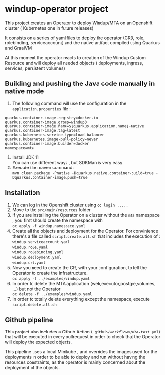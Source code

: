 # windup-operator project

This project creates an Operator to deploy Windup/MTA on an Openshift cluster ( Kubernetes one in future releases)

It consists on a series of yaml files to deploy the operator (CRD, role, rolebinding, serviceaccount) and the native artifact compiled using Quarkus and GraalVM

At this moment the operator reacts to creation of the Windup Custom Resource and will deploy all needed objects ( deployments, ingress, services, persistent volumes)

## Building and pushing the Java code manually in native mode
1. The following command will use the configuration in the `application.properties` file :  
```
quarkus.container-image.registry=docker.io
quarkus.container-image.group=windup3
quarkus.container-image.name=${quarkus.application.name}-native
quarkus.container-image.tag=latest
quarkus.kubernetes.service-type=load-balancer
quarkus.kubernetes.image-pull-policy=never
quarkus.container-image.builder=docker
namespace=mta
```
1. Install JDK 11  
You can use different ways , but SDKMan is very easy
2. Execute the maven command:  
`mvn clean package -Pnative -Dquarkus.native.container-build=true -Dquarkus.container-image.push=true`

## Installation

1. We can log in the Openshift cluster using `oc login .....`
1. Move to the `src/main/resources` folder
1. If you are installing the Operator on a cluster without the `mta` namespace , you first should create the namespace with  
  `oc apply -f windup.namespace.yaml`
1. Create all the objects and deployment for the Operator. For convinience there's a file called `script.create.all.sh` that includes the execution of :  
  `windup.serviceaccount.yaml`  
  `windup.role.yaml`  
  `windup.rolebinding.yaml`  
  `windup.deployment.yaml`  
  `windup.crd.yaml`
1. Now you need to create the CR, with your configuration, to tell the Operator to create the infrastructure.  
`oc apply -f ../examples/windup.yaml`
1. In order to delete the MTA application (web,executor,postgre,volumes, ...) but not the Operator  
`oc delete -f ../examples/windup.yaml`
1. In order to totally delete everything except the namespace, execute `script.delete.all.sh`  


## Github pipeline

This project also includes a Github Action (`.github/workflows/e2e-test.yml`) that will be executed in every pullrequest in order to check that the Operator will deploy the expected objects.

This pipeline uses a local Minikube , and overrides the images used for the deployments in order to be able to deploy and run without having the resources constraints, as the operator is mainly concerned about the deployment of the objects.


